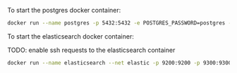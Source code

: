 To start the postgres docker container:

```bash
docker run --name postgres -p 5432:5432 -e POSTGRES_PASSWORD=postgres -d postgres
```

To start the elasticsearch docker container:

TODO: enable ssh requests to the elasticsearch container
```bash
docker run --name elasticsearch --net elastic -p 9200:9200 -p 9300:9300 -e "discovery.type=single-node" -e xpack.security.enabled=false -t docker.elastic.co/elasticsearch/elasticsearch:8.8.0
```